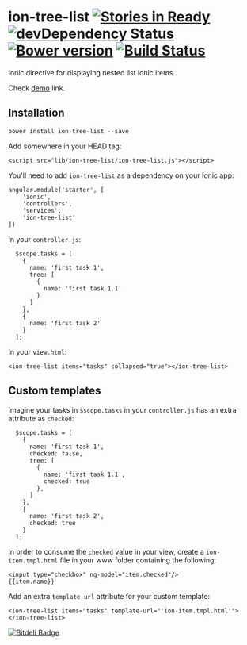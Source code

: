 # ion-tree-list [![Stories in Ready](https://badge.waffle.io/fer/ion-tree-list.png?label=ready&title=Ready)](https://waffle.io/fer/ion-tree-list)  [![devDependency Status](https://david-dm.org/fer/ion-tree-list/dev-status.svg?style=flat)](https://david-dm.org/fer/ion-tree-list#info=devDependencies) [![Bower version](https://badge.fury.io/bo/ion-tree-list.svg)](http://badge.fury.io/bo/ion-tree-list) [![Build Status](https://drone.io/github.com/fer/ion-tree-list/status.png)](https://drone.io/github.com/fer/ion-tree-list/latest)

Ionic directive for displaying nested list ionic items.

Check [demo](http://fer.github.io/ion-tree-list/) link.

## Installation

```
bower install ion-tree-list --save
```

Add somewhere in your HEAD tag:

```
<script src="lib/ion-tree-list/ion-tree-list.js"></script>
```

You'll need to add ```ion-tree-list``` as a dependency on your Ionic app:

```
angular.module('starter', [
    'ionic', 
    'controllers', 
    'services', 
    'ion-tree-list'
])
```

In your ```controller.js```:

```
  $scope.tasks = [
    {
      name: 'first task 1',
      tree: [
        {
          name: 'first task 1.1'
        }
      ]
    },
    {
      name: 'first task 2'
    }
  ];    
```


In your ```view.html```:

```
<ion-tree-list items="tasks" collapsed="true"></ion-tree-list>
```

## Custom templates

Imagine your tasks in ```$scope.tasks``` in your ```controller.js``` has an extra attribute as ```checked```:

```
  $scope.tasks = [
    {
      name: 'first task 1',
      checked: false,
      tree: [
        {
          name: 'first task 1.1',
          checked: true
        },
      ]
    },
    {
      name: 'first task 2',
      checked: true
    }
  ];
```

In order to consume the ```checked``` value in your view, create a ```ion-item.tmpl.html``` file in 
your www folder containing the following:

```
<input type="checkbox" ng-model="item.checked"/>
{{item.name}}
```

Add an extra ```template-url``` attribute for your custom template:
 
```
<ion-tree-list items="tasks" template-url="'ion-item.tmpl.html'"></ion-tree-list>
```

[![Bitdeli Badge](https://d2weczhvl823v0.cloudfront.net/fer/ion-tree-list/trend.png)](https://bitdeli.com/free "Bitdeli Badge")
